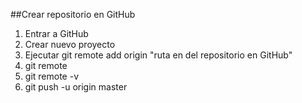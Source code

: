 ##Crear repositorio en GitHub
1. Entrar a GitHub
2. Crear nuevo proyecto
3. Ejecutar git remote add origin "ruta en del repositorio en GitHub"
4. git remote
5. git remote -v
6. git push -u origin master